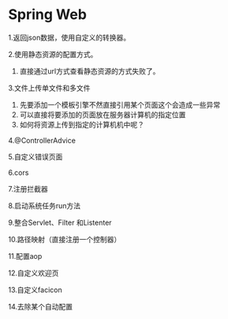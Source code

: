 # Spring Web

1.返回json数据，使用自定义的转换器。

2.使用静态资源的配置方式。

1. 直接通过url方式查看静态资源的方式失败了。

3.文件上传单文件和多文件

1. 先要添加一个模板引擎不然直接引用某个页面这个会造成一些异常
2. 可以直接将要添加的页面放在服务器计算机的指定位置
3. 如何将资源上传到指定的计算机机中呢？

4.@ControllerAdvice

5.自定义错误页面

6.cors

7.注册拦截器

8.启动系统任务run方法

9.整合Servlet、Filter 和Listenter

10.路径映射（直接注册一个控制器）

11.配置aop

12.自定义欢迎页

13.自定义facicon

14.去除某个自动配置
